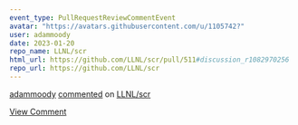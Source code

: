 ```yaml
---
event_type: PullRequestReviewCommentEvent
avatar: "https://avatars.githubusercontent.com/u/1105742?"
user: adammoody
date: 2023-01-20
repo_name: LLNL/scr
html_url: https://github.com/LLNL/scr/pull/511#discussion_r1082970256
repo_url: https://github.com/LLNL/scr
---
```


<a href='https://github.com/adammoody' target='_blank'>adammoody</a> <a href='https://github.com/LLNL/scr/pull/511#discussion_r1082970256' target='_blank'>commented</a> on <a href='https://github.com/LLNL/scr' target='_blank'>LLNL/scr</a>

<a href='https://github.com/LLNL/scr/pull/511#discussion_r1082970256' target='_blank'>View Comment</a>